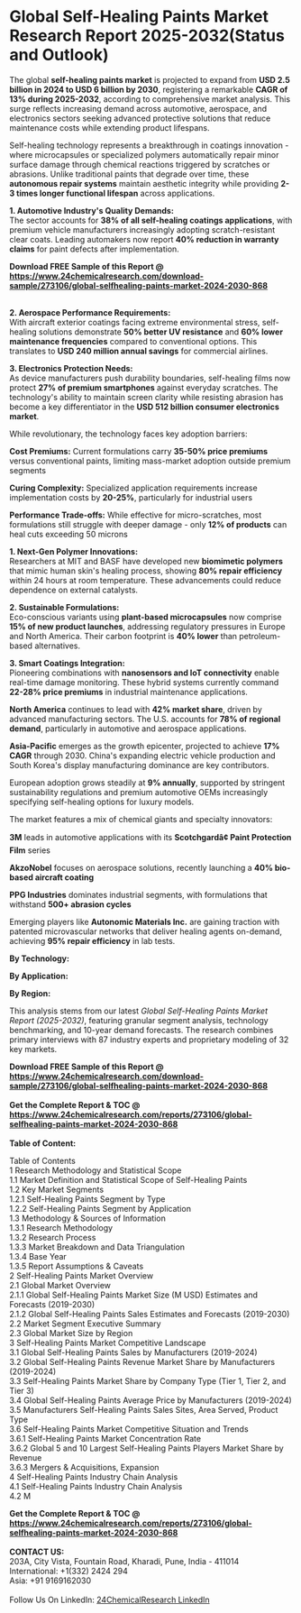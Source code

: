 <h1>Global Self-Healing Paints Market Research Report 2025-2032(Status and Outlook)</h1><p>The global <strong>self-healing paints market</strong> is projected to expand from <strong>USD 2.5 billion in 2024 to USD 6 billion by 2030</strong>, registering a remarkable <strong>CAGR of 13% during 2025-2032</strong>, according to comprehensive market analysis. This surge reflects increasing demand across automotive, aerospace, and electronics sectors seeking advanced protective solutions that reduce maintenance costs while extending product lifespans.</p><p>Self-healing technology represents a breakthrough in coatings innovation - where microcapsules or specialized polymers automatically repair minor surface damage through chemical reactions triggered by scratches or abrasions. Unlike traditional paints that degrade over time, these <strong>autonomous repair systems</strong> maintain aesthetic integrity while providing <strong>2-3 times longer functional lifespan</strong> across applications.</p><p><strong>1. Automotive Industry's Quality Demands:</strong><br>
The sector accounts for <strong>38% of all self-healing coatings applications</strong>, with premium vehicle manufacturers increasingly adopting scratch-resistant clear coats. Leading automakers now report <strong>40% reduction in warranty claims</strong> for paint defects after implementation.</p><div><b>Download FREE Sample of this Report @ 
            <a href="https://www.24chemicalresearch.com/download-sample/273106/global-selfhealing-paints-market-2024-2030-868">
            https://www.24chemicalresearch.com/download-sample/273106/global-selfhealing-paints-market-2024-2030-868</a></b></div><br><p><strong>2. Aerospace Performance Requirements:</strong><br>
With aircraft exterior coatings facing extreme environmental stress, self-healing solutions demonstrate <strong>50% better UV resistance</strong> and <strong>60% lower maintenance frequencies</strong> compared to conventional options. This translates to <strong>USD 240 million annual savings</strong> for commercial airlines.</p><p><strong>3. Electronics Protection Needs:</strong><br>
As device manufacturers push durability boundaries, self-healing films now protect <strong>27% of premium smartphones</strong> against everyday scratches. The technology's ability to maintain screen clarity while resisting abrasion has become a key differentiator in the <strong>USD 512 billion consumer electronics market</strong>.</p><p>While revolutionary, the technology faces key adoption barriers:</p><p><strong>Cost Premiums:</strong> Current formulations carry <strong>35-50% price premiums</strong> versus conventional paints, limiting mass-market adoption outside premium segments</p><p><strong>Curing Complexity:</strong> Specialized application requirements increase implementation costs by <strong>20-25%</strong>, particularly for industrial users</p><p><strong>Performance Trade-offs:</strong> While effective for micro-scratches, most formulations still struggle with deeper damage - only <strong>12% of products</strong> can heal cuts exceeding 50 microns</p><p><strong>1. Next-Gen Polymer Innovations:</strong><br>
Researchers at MIT and BASF have developed new <strong>biomimetic polymers</strong> that mimic human skin's healing process, showing <strong>80% repair efficiency</strong> within 24 hours at room temperature. These advancements could reduce dependence on external catalysts.</p><p><strong>2. Sustainable Formulations:</strong><br>
Eco-conscious variants using <strong>plant-based microcapsules</strong> now comprise <strong>15% of new product launches</strong>, addressing regulatory pressures in Europe and North America. Their carbon footprint is <strong>40% lower</strong> than petroleum-based alternatives.</p><p><strong>3. Smart Coatings Integration:</strong><br>
Pioneering combinations with <strong>nanosensors and IoT connectivity</strong> enable real-time damage monitoring. These hybrid systems currently command <strong>22-28% price premiums</strong> in industrial maintenance applications.</p><p><strong>North America</strong> continues to lead with <strong>42% market share</strong>, driven by advanced manufacturing sectors. The U.S. accounts for <strong>78% of regional demand</strong>, particularly in automotive and aerospace applications.</p><p><strong>Asia-Pacific</strong> emerges as the growth epicenter, projected to achieve <strong>17% CAGR</strong> through 2030. China's expanding electric vehicle production and South Korea's display manufacturing dominance are key contributors.</p><p>European adoption grows steadily at <strong>9% annually</strong>, supported by stringent sustainability regulations and premium automotive OEMs increasingly specifying self-healing options for luxury models.</p><p>The market features a mix of chemical giants and specialty innovators:</p><p><strong>3M</strong> leads in automotive applications with its <strong>Scotchgardâ¢ Paint Protection Film</strong> series</p><p><strong>AkzoNobel</strong> focuses on aerospace solutions, recently launching a <strong>40% bio-based aircraft coating</strong></p><p><strong>PPG Industries</strong> dominates industrial segments, with formulations that withstand <strong>500+ abrasion cycles</strong></p><p>Emerging players like <strong>Autonomic Materials Inc.</strong> are gaining traction with patented microvascular networks that deliver healing agents on-demand, achieving <strong>95% repair efficiency</strong> in lab tests.</p><p><strong>By Technology:</strong></p><p><strong>By Application:</strong></p><p><strong>By Region:</strong></p><p>This analysis stems from our latest <em>Global Self-Healing Paints Market Report (2025-2032)</em>, featuring granular segment analysis, technology benchmarking, and 10-year demand forecasts. The research combines primary interviews with 87 industry experts and proprietary modeling of 32 key markets.</p><div><b>Download FREE Sample of this Report @ 
            <a href="https://www.24chemicalresearch.com/download-sample/273106/global-selfhealing-paints-market-2024-2030-868">
            https://www.24chemicalresearch.com/download-sample/273106/global-selfhealing-paints-market-2024-2030-868</a></b></div><br><div><b>Get the Complete Report & TOC @ 
            <a href="https://www.24chemicalresearch.com/reports/273106/global-selfhealing-paints-market-2024-2030-868">
            https://www.24chemicalresearch.com/reports/273106/global-selfhealing-paints-market-2024-2030-868</a></b></div><br>
            <b>Table of Content:</b><p>Table of Contents<br />
1 Research Methodology and Statistical Scope<br />
1.1 Market Definition and Statistical Scope of Self-Healing Paints<br />
1.2 Key Market Segments<br />
1.2.1 Self-Healing Paints Segment by Type<br />
1.2.2 Self-Healing Paints Segment by Application<br />
1.3 Methodology & Sources of Information<br />
1.3.1 Research Methodology<br />
1.3.2 Research Process<br />
1.3.3 Market Breakdown and Data Triangulation<br />
1.3.4 Base Year<br />
1.3.5 Report Assumptions & Caveats<br />
2 Self-Healing Paints Market Overview<br />
2.1 Global Market Overview<br />
2.1.1 Global Self-Healing Paints Market Size (M USD) Estimates and Forecasts (2019-2030)<br />
2.1.2 Global Self-Healing Paints Sales Estimates and Forecasts (2019-2030)<br />
2.2 Market Segment Executive Summary<br />
2.3 Global Market Size by Region<br />
3 Self-Healing Paints Market Competitive Landscape<br />
3.1 Global Self-Healing Paints Sales by Manufacturers (2019-2024)<br />
3.2 Global Self-Healing Paints Revenue Market Share by Manufacturers (2019-2024)<br />
3.3 Self-Healing Paints Market Share by Company Type (Tier 1, Tier 2, and Tier 3)<br />
3.4 Global Self-Healing Paints Average Price by Manufacturers (2019-2024)<br />
3.5 Manufacturers Self-Healing Paints Sales Sites, Area Served, Product Type<br />
3.6 Self-Healing Paints Market Competitive Situation and Trends<br />
3.6.1 Self-Healing Paints Market Concentration Rate<br />
3.6.2 Global 5 and 10 Largest Self-Healing Paints Players Market Share by Revenue<br />
3.6.3 Mergers & Acquisitions, Expansion<br />
4 Self-Healing Paints Industry Chain Analysis<br />
4.1 Self-Healing Paints Industry Chain Analysis<br />
4.2 M</p><div><b>Get the Complete Report & TOC @ 
            <a href="https://www.24chemicalresearch.com/reports/273106/global-selfhealing-paints-market-2024-2030-868">
            https://www.24chemicalresearch.com/reports/273106/global-selfhealing-paints-market-2024-2030-868</a></b></div><br><b>CONTACT US:</b><br>
            203A, City Vista, Fountain Road, Kharadi, Pune, India - 411014<br>
            International: +1(332) 2424 294<br>
            Asia: +91 9169162030 <br><br>
            Follow Us On LinkedIn: <a href="https://www.linkedin.com/company/24chemicalresearch/">24ChemicalResearch LinkedIn</a>